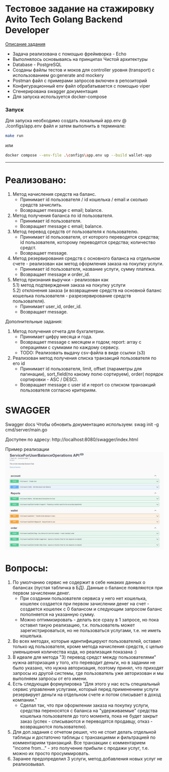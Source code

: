 # Тестовое задание на стажировку Avito Tech Golang Backend Developer

[Описание задания](https://github.com/avito-tech/internship_backend_2022)

* Задача реализована с помощью фреймворка - Echo
* Выполнялось основываясь на принципах Чистой архитектуры
* Database - PostgreSQL
* Созданы файлы тестов и моков для controller уровня (transport) с использованием go:generate and mockery
* Postman файл с примерами запросов включен в репозиторий
* Конфигурационный env файл обрабатывается с помощью viper
* Сгенерирована swagger документация
* Для запуска используется docker-compose

### Запуск

Для запуска необходимо создать локальный app.env @ ./configs/app.env файл и затем выполнить в терминале:

```bash
make run
```

или

```bash
docker compose --env-file .\configs\app.env up --build wallet-app
```

_____________________________________________________________

# Реализовано:

1) Метод начисления средств на баланс.
    - Принимает id пользователя / id кошелька / email и сколько средств зачислить.
    - Возвращает message с email; balance.
2) Метод получения баланса по id пользователя.
    - Принимает id пользователя.
    - Возвращает message с email; balance.
3) Метод перевод средств от пользователя к пользователю.
    - Принимает id пользователя, от которого переводятся средства; id пользователя, которому переводятся средства;
      количество средст.
    - Возвращает message.
4) Метод резервирования средств с основного баланса на отдельном счете - реализован как метод оформления заказа на
   покупку услуги.
    - Принимает id пользователя, название услуги, сумму платежа.
    - Возвращает message и order_id.
5) Метод признания выручки - реализован как <br>
   5.1) метод подтверждения заказа на покупку услуги <br>
   5.2) отклонения заказа (и возвращение средств на основной баланс кошелька пользователя - разрезервирование средств
   пользователя).
    - Принимает user_id, order_id.
    - Возвращает message.

Дополнительные задания:

1) Метод получения отчета для бухгалетрии.
    - Принимает цифру месяца и года.
    - Возвращает message с месяцем и годом; report: array с операциями с суммами по каждому сервису.
    - TODO: Реализовать выдачу csv-файла в виде ссылки (s3)
2) Реализован метод получения списка транзакций пользователя по его id
    - Принимает id пользователя, limit, offset (параметры для пагинации), sort_field(по какому полю сортируем), order(
      порядок сортировки - ASC / DESC).
    - Возвращает message с user id и report со списком транзакций пользователя согласно критериям.

# SWAGGER

Swagger docs
Чтобы обновить документацию используем: swag init -g cmd/server/main.go

Доступен по адресу: http://localhost:8080/swagger/index.html

Пример реализации
![img.png](misc_files/img.png)

# Вопросы:

1) По умолчанию сервис не содержит в себе никаких данных о балансах (пустая табличка в БД). Данные о балансе появляются
   при первом зачислении денег.
    - При создании пользователя сервиса у него нет кошелька, кошелек создается при первом зачислении денег на счет -
      создается кошелек с 0 балансом и следующим запросом баланс пополняется на указанную сумму.
    - Можно оптимизировать - делать все сразу в 1 запросе, но пока оставил такую реализацию, т.к. пользователь может
      зарегистрироваться, но не пользоваться услугами, т.е. не иметь кошелька.
2) Во всех методах, которые идентифицируют пользователей, оставил только ид пользователя, кроме метода начисления
   средств, с целью уменьшения количества кода, но реализация показана :)
3) В идеале для метода "3) перевод средст между пользователями" нужна авторизация у того, кто переводит деньги, но в
   задании
   не было указано, что нужна авторизация, поэтому принял, что приходят запросы из другой системы, где пользователь уже
   авторизован и мы выполняем запросы от его имени.
4) Есть следующая формулировка "Для этого у нас есть специальный сервис управления услугами, который перед применением
   услуги резервирует деньги на отдельном счете и потом списывает в доход компании."
    - Сделал так, что при оформлении заказа на покупку услуги, средства переносятся с баланса на "удерживаемые" средства
      кошелька пользователя до того момента, пока не будет закрыт заказ (успех - списываются и переводятся продавцу,
      отказ -
      возвращаются пользователю).
5) Для доп.задания с отчетом решил, что не стоит делать отдельной таблицы и достаточно таблицы с транзакциями и
   фильтрацией по комментариям транзакций. Все транзакции с комментарием "income from..." - это получение прибыли с
   продажи услуг, т.е. можно их просто просуммировать.
6) Заранее предопределил 3 услуги, метод добавления новых услуг не реализовывал.
